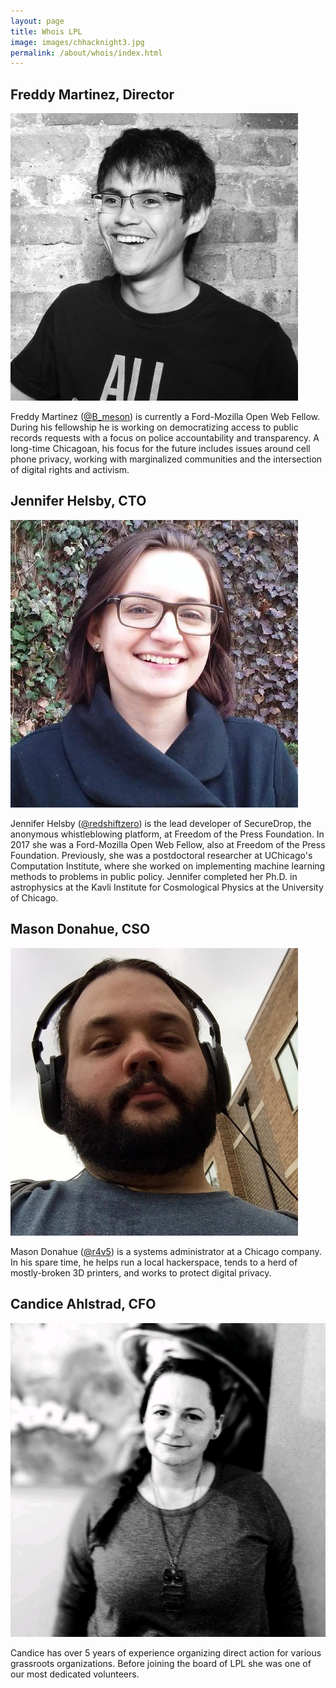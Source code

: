 ```yaml
---
layout: page
title: Whois LPL
image: images/chhacknight3.jpg
permalink: /about/whois/index.html
---
```


## Freddy Martinez, Director
![Freddy](/images/Martinez.jpg)

Freddy Martinez ([@B_meson](https://twitter.com/B_meson)) is currently a Ford-Mozilla Open Web Fellow. During his fellowship he is working on democratizing access to public records requests with a focus on police accountability and transparency. A long-time Chicagoan, his focus for the future includes issues around cell phone privacy, working with marginalized communities and the intersection of digital rights and activism.

## Jennifer Helsby, CTO
![Jennifer](/images/Helsby.jpg)

Jennifer Helsby ([@redshiftzero](https://twitter.com/redshiftzero)) is the lead developer of SecureDrop, the anonymous whistleblowing platform, at Freedom of the Press Foundation. In 2017 she was a Ford-Mozilla Open Web Fellow, also at Freedom of the Press Foundation. Previously, she was a postdoctoral researcher at UChicago's Computation Institute, where she worked on implementing machine learning methods to problems in public policy. Jennifer completed her Ph.D. in astrophysics at the Kavli Institute for Cosmological Physics at the University of Chicago.

## Mason Donahue, CSO
![Mason](/images/Donahue.jpg)

Mason Donahue ([@r4v5](https://twitter.com/r4v5)) is a systems administrator at a Chicago company. In his spare time, he helps run a local hackerspace, tends to a herd of mostly-broken 3D printers, and works to protect digital privacy.

## Candice Ahlstrad, CFO
![Candice](/images/candice.jpg)

Candice has over 5 years of experience organizing direct action for various grassroots organizations. Before joining the board of LPL she was one of our most dedicated volunteers.
